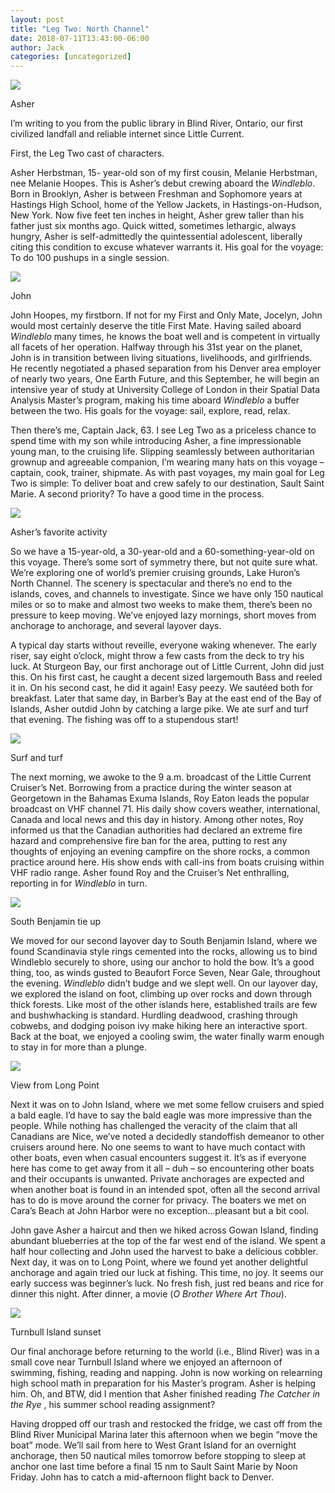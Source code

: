 ```yaml
---
layout: post
title: "Leg Two: North Channel"
date: 2018-07-11T13:43:00-06:00
author: Jack
categories: [uncategorized]
---
```


[![](http://windleblo.com/wp-content/uploads/2018/07/IMG_5930-e1531337750588-225x300.jpg)](/wp-content/uploads/2018/07/IMG_5930-e1531337750588.jpg)

Asher

I’m writing to you from the public library in Blind River, Ontario, our first civilized landfall and reliable internet since Little Current.

First, the Leg Two cast of characters.

Asher Herbstman, 15- year-old son of my first cousin, Melanie Herbstman, nee Melanie Hoopes. This is Asher’s debut crewing aboard the _Windleblo_. Born in Brooklyn, Asher is between Freshman and Sophomore years at Hastings High School, home of the Yellow Jackets, in Hastings-on-Hudson, New York. Now five feet ten inches in height, Asher grew taller than his father just six months ago. Quick witted, sometimes lethargic, always hungry, Asher is self-admittedly the quintessential adolescent, liberally citing this condition to excuse whatever warrants it. His goal for the voyage: To do 100 pushups in a single session.

[![](http://windleblo.com/wp-content/uploads/2018/07/IMG_5932-e1531337700199-225x300.jpg)](/wp-content/uploads/2018/07/IMG_5932-e1531337700199.jpg)

John

John Hoopes, my firstborn. If not for my First and Only Mate, Jocelyn, John would most certainly deserve the title First Mate. Having sailed aboard _Windleblo_ many times, he knows the boat well and is competent in virtually all facets of her operation. Halfway through his 31st year on the planet, John is in transition between living situations, livelihoods, and girlfriends. He recently negotiated a phased separation from his Denver area employer of nearly two years, One Earth Future, and this September, he will begin an intensive year of study at University College of London in their Spatial Data Analysis Master’s program, making his time aboard _Windleblo_ a buffer between the two. His goals for the voyage: sail, explore, read, relax.

Then there’s me, Captain Jack, 63. I see Leg Two as a priceless chance to spend time with my son while introducing Asher, a fine impressionable young man, to the cruising life. Slipping seamlessly between authoritarian grownup and agreeable companion, I’m wearing many hats on this voyage – captain, cook, trainer, shipmate. As with past voyages, my main goal for Leg Two is simple: To deliver boat and crew safely to our destination, Sault Saint Marie. A second priority? To have a good time in the process.

[![](http://windleblo.com/wp-content/uploads/2018/07/IMG_5952-e1531337300868-225x300.jpg)](/wp-content/uploads/2018/07/IMG_5952-e1531337300868.jpg)

Asher’s favorite activity

So we have a 15-year-old, a 30-year-old and a 60-something-year-old on this voyage. There’s some sort of symmetry there, but not quite sure what. We’re exploring one of world’s premier cruising grounds, Lake Huron’s North Channel. The scenery is spectacular and there’s no end to the islands, coves, and channels to investigate. Since we have only 150 nautical miles or so to make and almost two weeks to make them, there’s been no pressure to keep moving. We’ve enjoyed lazy mornings, short moves from anchorage to anchorage, and several layover days.

A typical day starts without reveille, everyone waking whenever. The early riser, say eight o’clock, might throw a few casts from the deck to try his luck. At Sturgeon Bay, our first anchorage out of Little Current, John did just this. On his first cast, he caught a decent sized largemouth Bass and reeled it in. On his second cast, he did it again! Easy peezy. We sautéed both for breakfast. Later that same day, in Barber’s Bay at the east end of the Bay of Islands, Asher outdid John by catching a large pike. We ate surf and turf that evening. The fishing was off to a stupendous start!

[![](http://windleblo.com/wp-content/uploads/2018/07/IMG_5938-300x225.jpg)](/wp-content/uploads/2018/07/IMG_5938.jpg)

Surf and turf

The next morning, we awoke to the 9 a.m. broadcast of the Little Current Cruiser’s Net. Borrowing from a practice during the winter season at Georgetown in the Bahamas Exuma Islands, Roy Eaton leads the popular broadcast on VHF channel 71. His daily show covers weather, international, Canada and local news and this day in history. Among other notes, Roy informed us that the Canadian authorities had declared an extreme fire hazard and comprehensive fire ban for the area, putting to rest any thoughts of enjoying an evening campfire on the shore rocks, a common practice around here. His show ends with call-ins from boats cruising within VHF radio range. Asher found Roy and the Cruiser’s Net enthralling, reporting in for _Windleblo_ in turn.

[![](http://windleblo.com/wp-content/uploads/2018/07/IMG_5948-300x225.jpg)](/wp-content/uploads/2018/07/IMG_5948.jpg)

South Benjamin tie up

We moved for our second layover day to South Benjamin Island, where we found Scandinavia style rings cemented into the rocks, allowing us to bind Windleblo securely to shore, using our anchor to hold the bow. It’s a good thing, too, as winds gusted to Beaufort Force Seven, Near Gale, throughout the evening. _Windleblo_ didn’t budge and we slept well. On our layover day, we explored the island on foot, climbing up over rocks and down through thick forests. Like most of the other islands here, established trails are few and bushwhacking is standard. Hurdling deadwood, crashing through cobwebs, and dodging poison ivy make hiking here an interactive sport. Back at the boat, we enjoyed a cooling swim, the water finally warm enough to stay in for more than a plunge.

[![](http://windleblo.com/wp-content/uploads/2018/07/IMG_5964-300x225.jpg)](/wp-content/uploads/2018/07/IMG_5964.jpg)

View from Long Point

Next it was on to John Island, where we met some fellow cruisers and spied a bald eagle. I’d have to say the bald eagle was more impressive than the people. While nothing has challenged the veracity of the claim that all Canadians are Nice, we’ve noted a decidedly standoffish demeanor to other cruisers around here. No one seems to want to have much contact with other boats, even when casual encounters suggest it. It’s as if everyone here has come to get away from it all – duh – so encountering other boats and their occupants is unwanted. Private anchorages are expected and when another boat is found in an intended spot, often all the second arrival has to do is move around the corner for privacy. The boaters we met on Cara’s Beach at John Harbor were no exception…pleasant but a bit cool.

John gave Asher a haircut and then we hiked across Gowan Island, finding abundant blueberries at the top of the far west end of the island. We spent a half hour collecting and John used the harvest to bake a delicious cobbler. Next day, it was on to Long Point, where we found yet another delightful anchorage and again tried our luck at fishing. This time, no joy. It seems our early success was beginner’s luck. No fresh fish, just red beans and rice for dinner this night. After dinner, a movie (_O Brother Where Art Thou_).

[![](http://windleblo.com/wp-content/uploads/2018/07/IMG_5968-300x225.jpg)](/wp-content/uploads/2018/07/IMG_5968.jpg)

Turnbull lsland sunset

Our final anchorage before returning to the world (i.e., Blind River) was in a small cove near Turnbull Island where we enjoyed an afternoon of swimming, fishing, reading and napping. John is now working on relearning high school math in preparation for his Master’s program. Asher is helping him. Oh, and BTW, did I mention that Asher finished reading _The Catcher in the Rye_ , his summer school reading assignment?

Having dropped off our trash and restocked the fridge, we cast off from the Blind River Municipal Marina later this afternoon when we begin “move the boat” mode. We’ll sail from here to West Grant Island for an overnight anchorage, then 50 nautical miles tomorrow before stopping to sleep at anchor one last time before a final 15 nm to Sault Saint Marie by Noon Friday. John has to catch a mid-afternoon flight back to Denver.
